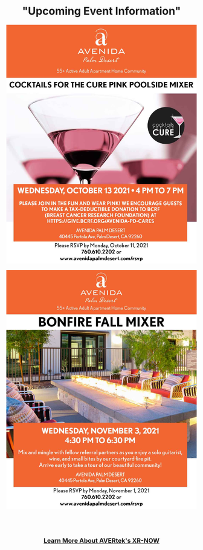 <div align="center">
  
<h1><b> "Upcoming Event Information" </b></h1> <!-- Loads <model-viewer> for old browsers like IE11: -->
</div>
  <p align="center">
  <img src="images/APD-Cocktails-for-the-Cure-101321-(email) (2).jpg" width=750>
  </p>
  <p align="center">
  <img src="images/APD-Fall-Bonfire-110321-(email) (1).jpg" width=750>
  </p>
  <br><br>
<h3 style="text-align: center;" markdown="1"><a href="https://avertek.net/" onclick="getOutboundLink('https://avertek.net/'); return false;">Learn More About AVERtek's XR-NOW</a></h3> 
  <br><br>
